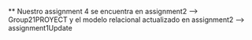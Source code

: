 ** Nuestro assignment 4 se encuentra en assignment2 --> Group21PROYECT y el modelo relacional actualizado en assignment2 --> assignment1Update
